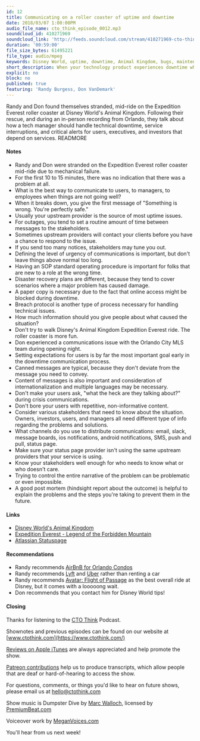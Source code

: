 ```yaml
---
id: 12
title: Communicating on a roller coaster of uptime and downtime
date: 2018/03/07 1:00:00PM
audio_file_name: cto_think_episode_0012.mp3
soundcloud_id: 410271969
soundcloud_link: 'http://feeds.soundcloud.com/stream/410271969-cto-think-episode-12-communicating-when-your-product-is-on-a-rollercoaster-of-uptime-and-downtime.mp3'
duration: '00:59:00'
file_size_bytes: 61495221
file_type: audio/mpeg
keywords: Disney World, uptime, downtime, Animal Kingdom, bugs, maintenance, critical issues, Everest, hosting, notifications, alerts, communication, Avatar, status page, advisory levels, roller coaster
short_description: When your technology product experiences downtime what are the best approaches to communicating with users, executives, and other stakeholders?
explicit: no
block: no
published: true
featuring: 'Randy Burgess, Don VanDemark'
---
```

Randy and Don found themselves stranded, mid-ride on the Expedition Everest roller coaster at Disney World's Animal Kingdom. Following their rescue, and during an in-person recording from Orlando, they talk about how a tech manager should handle technical downtime, service interruptions, and critical alerts for users, executives, and investors that depend on services.
READMORE

#### Notes

* Randy and Don were stranded on the Expedition Everest roller coaster mid-ride due to mechanical failure.
* For the first 10 to 15 minutes, there was no indication that there was a problem at all.
* What is the best way to communicate to users, to managers, to employees when things are not going well?
* When it breaks down, you give the first message of "Something is wrong. You're perfectly safe."
* Usually your upstream provider is the source of most uptime issues.
* For outages, you tend to set a routine amount of time between messages to the stakeholders.
* Sometimes upstream providers will contact your clients before you have a chance to respond to the issue.
* If you send too many notices, stakeholders may tune you out.
* Defining the level of urgency of communications is important, but don't leave things above normal too long.
* Having an SOP standard operating procedure is important for folks that are new to a role at the wrong time.
* Disaster recovery plans are different, because they tend to cover scenarios where a major problem has caused damage.
* A paper copy is necessary due to the fact that online access might be blocked during downtime.
* Breach protocol is another type of process necessary for handling technical issues.
* How much information should you give people about what caused the situation?
* Don't try to walk Disney's Animal Kingdom Expedition Everest ride. The roller coaster is more fun.
* Don experienced a communications issue with the Orlando City MLS team during opening night.
* Setting expectations for users is by far the most important goal early in the downtime communication process.
* Canned messages are typical, because they don't deviate from the message you need to convey.
* Content of messages is also important and consideration of internationalization and multiple languages may be necessary.
* Don't make your users ask, "what the heck are they talking about?" during crisis communications.
* Don't bore your users with repetitive, non-informative content.
* Consider various stakeholders that need to know about the situation. Owners, investors, users, and managers all need different type of info regarding the problems and solutions.
* What channels do you use to distribute communications: email, slack, message boards, ios notifications, android notifications, SMS, push and pull, status page.
* Make sure your status page provider isn't using the same upstream providers that your service is using.
* Know your stakeholders well enough for who needs to know what or who doesn't care.
* Trying to control the entire narrative of the problem can be problematic or even impossible.
* A good post mortem (hindsight report about the outcome) is helpful to explain the problems and the steps you're taking to prevent them in the future.

#### Links

* [Disney World's Animal Kingdom](https://disneyworld.disney.go.com/destinations/animal-kingdom/)
* [Expedition Everest - Legend of the Forbidden Mountain](https://disneyworld.disney.go.com/attractions/animal-kingdom/expedition-everest/)
* [Atlassian Statuspage](https://www.statuspage.io/)

#### Recommendations

* Randy recommends [AirBnB for Orlando Condos](https://www.airbnb.com/c/rburgess10)
* Randy recommends [Lyft](https://www.lyft.com/drivers/RANDY1241) and [Uber](https://www.uber.com/invite/y9ecr) rather than renting a car
* Randy recommends [Avatar: Flight of Passage](https://disneyworld.disney.go.com/attractions/animal-kingdom/avatar-flight-of-passage/airbnbn) as the best overall ride at Disney, but it comes with a looooong wait.
* Don recommends that you contact him for Disney World tips!

#### Closing

Thanks for listening to the [CTO Think](https://www.ctothink.com) Podcast.  

Shownotes and previous episodes can be found on our website at [www.ctothink.com](https://www.ctothink.com/)  

[Reviews on Apple iTunes](https://itunes.apple.com/us/podcast/cto-think/id1331281544) are always appreciated and help promote the show.  

[Patreon contributions](https://www.patreon.com/ctothink) help us to produce transcripts, which allow people that are deaf or hard-of-hearing to access the show.  

For questions, comments, or things you'd like to hear on future shows, please email us at [hello@ctothink.com](mailto:hello@ctothink.com)  

Show music is Dumpster Dive by [Marc Walloch](http://marcwalloch.com/), licensed by [PremiumBeat.com](https://www.premiumbeat.com)  

Voiceover work by [MeganVoices.com](http://www.meganvoices.com)  

You'll hear from us next week!  

